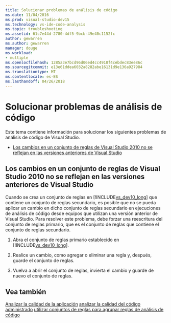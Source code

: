 ```yaml
---
title: Solucionar problemas de análisis de código
ms.date: 11/04/2016
ms.prod: visual-studio-dev15
ms.technology: vs-ide-code-analysis
ms.topic: troubleshooting
ms.assetid: 61c7e44d-2780-4df5-9bcb-49e40c1152fc
author: gewarren
ms.author: gewarren
manager: douge
ms.workload:
- multiple
ms.openlocfilehash: 1285a3e7bcd96d06ed4cc4910f4cebdec83ee86c
ms.sourcegitcommit: e13e61ddea6032a8282abe16131d9e136a927984
ms.translationtype: MT
ms.contentlocale: es-ES
ms.lasthandoff: 04/26/2018
---
```

# <a name="troubleshooting-code-analysis-issues"></a>Solucionar problemas de análisis de código
Este tema contiene información para solucionar los siguientes problemas de análisis de código de Visual Studio.

-   [Los cambios en un conjunto de reglas de Visual Studio 2010 no se reflejan en las versiones anteriores de Visual Studio](#ChildRuleSetChangesInPreviousVersions)

##  <a name="ChildRuleSetChangesInPreviousVersions"></a> Los cambios en un conjunto de reglas de Visual Studio 2010 no se reflejan en las versiones anteriores de Visual Studio
 Cuando se crea un conjunto de reglas en [!INCLUDE[vs_dev10_long](../code-quality/includes/vs_dev10_long_md.md)] que contiene un conjunto de reglas secundario, es posible que no se pueda aplicar un cambio en dicho conjunto de reglas secundario en ejecuciones de análisis de código desde equipos que utilizan una versión anterior de Visual Studio. Para resolver este problema, debe forzar una reescritura del conjunto de reglas primario, que es el conjunto de reglas que contiene el conjunto de reglas secundario.

1.  Abra el conjunto de reglas primario establecido en [!INCLUDE[vs_dev10_long](../code-quality/includes/vs_dev10_long_md.md)].

2.  Realice un cambio, como agregar o eliminar una regla y, después, guarde el conjunto de reglas.

3.  Vuelva a abrir el conjunto de reglas, invierta el cambio y guarde de nuevo el conjunto de reglas.

## <a name="see-also"></a>Vea también
 [Analizar la calidad de la aplicación](../code-quality/analyzing-application-quality-by-using-code-analysis-tools.md) [analizar la calidad del código administrado](../code-quality/analyzing-managed-code-quality-by-using-code-analysis.md) [utilizar conjuntos de reglas para agrupar reglas de análisis de código](../code-quality/using-rule-sets-to-group-code-analysis-rules.md)